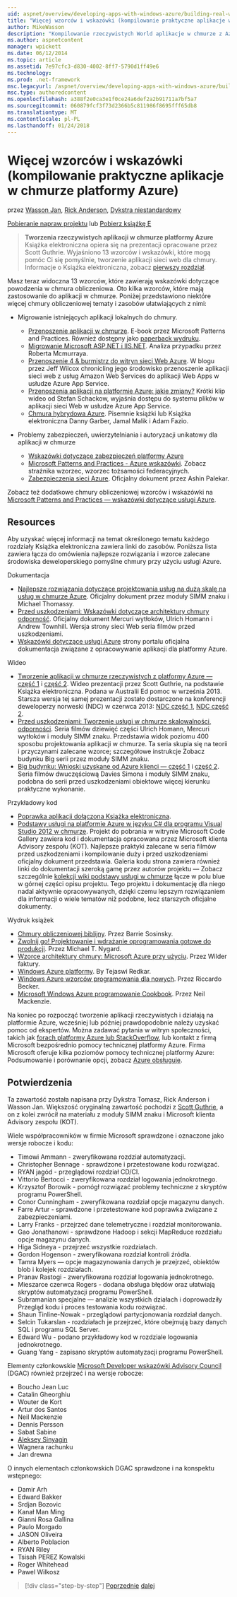 ```yaml
---
uid: aspnet/overview/developing-apps-with-windows-azure/building-real-world-cloud-apps-with-windows-azure/more-patterns-and-guidance
title: "Więcej wzorców i wskazówki (kompilowanie praktyczne aplikacje w chmurze platformy Azure) | Dokumentacja firmy Microsoft"
author: MikeWasson
description: "Kompilowanie rzeczywistych World aplikacje w chmurze z Azure Książka elektroniczna jest oparta na prezentacji opracowane przez Scott Guthrie. Wyjaśniono 13 wzorców i rozwiązań, które może on..."
ms.author: aspnetcontent
manager: wpickett
ms.date: 06/12/2014
ms.topic: article
ms.assetid: 7e97cfc3-d830-4002-8ff7-5790d1ff49e6
ms.technology: 
ms.prod: .net-framework
msc.legacyurl: /aspnet/overview/developing-apps-with-windows-azure/building-real-world-cloud-apps-with-windows-azure/more-patterns-and-guidance
msc.type: authoredcontent
ms.openlocfilehash: a388f2e0ca3e1f0ce24a6def2a2b91711a7bf5a7
ms.sourcegitcommit: 060879fcf3f73d2366b5c811986f8695fff65db8
ms.translationtype: MT
ms.contentlocale: pl-PL
ms.lasthandoff: 01/24/2018
---
```

<a name="more-patterns-and-guidance-building-real-world-cloud-apps-with-azure"></a>Więcej wzorców i wskazówki (kompilowanie praktyczne aplikacje w chmurze platformy Azure)
====================
przez [Wasson Jan](https://github.com/MikeWasson), [Rick Anderson](https://github.com/Rick-Anderson), [Dykstra niestandardowy](https://github.com/tdykstra)

[Pobieranie napraw projektu](http://code.msdn.microsoft.com/Fix-It-app-for-Building-cdd80df4) lub [Pobierz książkę E](http://blogs.msdn.com/b/microsoft_press/archive/2014/07/23/free-ebook-building-cloud-apps-with-microsoft-azure.aspx)

> **Tworzenia rzeczywistych aplikacji w chmurze platformy Azure** Książka elektroniczna opiera się na prezentacji opracowane przez Scott Guthrie. Wyjaśniono 13 wzorców i wskazówki, które mogą pomóc Ci się pomyślnie, tworzenie aplikacji sieci web dla chmury. Informacje o Książka elektroniczna, zobacz [pierwszy rozdział](introduction.md).


Masz teraz widoczna 13 wzorców, które zawierają wskazówki dotyczące powodzenia w chmura obliczeniowa. Oto kilka wzorców, które mają zastosowanie do aplikacji w chmurze. Poniżej przedstawiono niektóre więcej chmury obliczeniowej tematy i zasobów ułatwiających z nimi:

- Migrowanie istniejących aplikacji lokalnych do chmury. 

    - [Przenoszenie aplikacji w chmurze](https://msdn.microsoft.com/library/ff728592.aspx). E-book przez Microsoft Patterns and Practices. Również dostępny jako [paperback wydruku](https://www.amazon.com/dp/1621140202).
    - [Migrowanie Microsoft ASP.NET i IIS.NET](https://go.microsoft.com/fwlink/?LinkId=400656). Analiza przypadku przez Roberta Mcmurraya.
    - [Przenoszenie 4 &amp; burmistrz do witryn sieci Web Azure](http://www.jeff.wilcox.name/2013/04/4thandmayor-azure-websites/). W blogu przez Jeff Wilcox chronicling jego środowisko przenoszenie aplikacji sieci web z usług Amazon Web Services do aplikacji Web Apps w usłudze Azure App Service.
    - [Przenoszenia aplikacji na platformie Azure: jakie zmiany?](https://azure.microsoft.com/documentation/videos/web-sites-internals-and-the-file-system/) Krótki klip wideo od Stefan Schackow, wyjaśnia dostępu do systemu plików w aplikacji sieci Web w usłudze Azure App Service.
    - [Chmura hybrydowa Azure](https://www.amazon.com/dp/B00EOP4UQW). Pisemnie książki lub Książka elektroniczna Danny Garber, Jamal Malik i Adam Fazio.
- Problemy zabezpieczeń, uwierzytelniania i autoryzacji unikatowy dla aplikacji w chmurze

    - [Wskazówki dotyczące zabezpieczeń platformy Azure](https://azure.microsoft.com/blog/2014/02/10/best-practices-windows-azure-websites-waws/)
    - [Microsoft Patterns and Practices - Azure wskazówki](https://msdn.microsoft.com/library/dn568099.aspx). Zobacz strażnika wzorzec, wzorzec tożsamości federacyjnych.
    - [Zabezpieczenia sieci Azure](https://download.microsoft.com/download/4/3/9/43902EC9-410E-4875-8800-0788BE146A3D/Windows%20Azure%20Network%20Security%20Whitepaper%20-%20FINAL.docx). Oficjalny dokument przez Ashin Palekar.

Zobacz też dodatkowe chmury obliczeniowej wzorców i wskazówki na [Microsoft Patterns and Practices — wskazówki dotyczące usługi Azure](https://msdn.microsoft.com/library/dn568099.aspx).

<a id="resources"></a>
## <a name="resources"></a>Resources

Aby uzyskać więcej informacji na temat określonego tematu każdego rozdziały Książka elektroniczna zawiera linki do zasobów. Poniższa lista zawiera łącza do omówienia najlepsze rozwiązania i wzorce zalecane środowiska deweloperskiego pomyślne chmury przy użyciu usługi Azure.

Dokumentacja

- [Najlepsze rozwiązania dotyczące projektowania usług na dużą skalę na usług w chmurze Azure](https://msdn.microsoft.com/library/windowsazure/jj717232.aspx). Oficjalny dokument przez moduły SIMM znaku i Michael Thomassy.
- [Przed uszkodzeniami: Wskazówki dotyczące architektury chmury odporność](https://msdn.microsoft.com/library/windowsazure/jj853352.aspx). Oficjalny dokument Mercuri wytłoków, Ulrich Homann i Andrew Townhill. Wersja strony sieci Web seria filmów przed uszkodzeniami.
- [Wskazówki dotyczące usługi Azure](https://azure.microsoft.com/develop/net/guidance/) strony portalu oficjalna dokumentacja związane z opracowywanie aplikacji dla platformy Azure.

Wideo

- [Tworzenie aplikacji w chmurze rzeczywistych z platformy Azure — część 1](https://channel9.msdn.com/Events/TechEd/Australia/2013/AZR324) i [część 2](https://channel9.msdn.com/Events/TechEd/Australia/2013/AZR325). Wideo prezentacji przez Scott Guthrie, na podstawie Książka elektroniczna. Podana w Australii Ed pomoc w września 2013. Starsza wersja tej samej prezentacji zostało dostarczone na konferencji deweloperzy norweski (NDC) w czerwca 2013: [NDC część 1](http://vimeo.com/68215538), [NDC część 2](http://vimeo.com/68215602).
- [Przed uszkodzeniami: Tworzenie usługi w chmurze skalowalności, odporności](https://channel9.msdn.com/Series/FailSafe). Seria filmów dziewięć części Ulrich Homann, Mercuri wytłoków i moduły SIMM znaku. Przedstawia widok poziomu 400 sposobu projektowania aplikacji w chmurze. Ta seria skupia się na teorii i przyczynami zalecane wzorce; szczegółowe instrukcje Zobacz budynku Big serii przez moduły SIMM znaku.
- [Big budynku: Wnioski uzyskane od Azure klienci — część 1](https://channel9.msdn.com/Events/Build/2012/3-029) i [część 2](https://channel9.msdn.com/Events/Build/2012/3-030). Seria filmów dwuczęściową Davies Simona i moduły SIMM znaku, podobna do serii przed uszkodzeniami obiektowe więcej kierunku praktyczne wykonanie.

Przykładowy kod

- [Poprawka aplikacji dołączona Książka elektroniczna](https://code.msdn.microsoft.com/Fix-It-app-for-Building-cdd80df4?cdn_id=2013-12-03-002).
- [Podstawy usługi na platformie Azure w języku C# dla programu Visual Studio 2012 w chmurze](http://aka.ms/csf). Projekt do pobrania w witrynie Microsoft Code Gallery zawiera kod i dokumentacja opracowana przez Microsoft klienta Advisory zespołu (KOT). Najlepsze praktyki zalecane w seria filmów przed uszkodzeniami i kompilowanie duży i przed uszkodzeniami oficjalny dokument przedstawia. Galeria kodu strona zawiera również linki do dokumentacji szeroką gamę przez autorów projektu — Zobacz szczególnie [kolekcji wiki podstawy usługi w chmurze](https://social.technet.microsoft.com/wiki/contents/articles/17987.cloud-service-fundamentals.aspx) łącze w polu blue w górnej części opisu projektu. Tego projektu i dokumentację dla niego nadal aktywnie opracowywanych, dzięki czemu lepszym rozwiązaniem dla informacji o wiele tematów niż podobne, lecz starszych oficjalne dokumenty.

Wydruk książek

- [Chmury obliczeniowej biblijny](https://www.amazon.com/dp/0470903562). Przez Barrie Sosinsky.
- [Zwolnij go! Projektowanie i wdrażanie oprogramowania gotowe do produkcji](https://www.amazon.com/Release-It-Production-Ready-Pragmatic-Programmers/dp/0978739213). Przez Michael T. Nygard.
- [Wzorce architektury chmury: Microsoft Azure przy użyciu](http://shop.oreilly.com/product/0636920023777.do). Przez Wilder faktury.
- [Windows Azure platformy](https://www.amazon.com/dp/1430235632). By Tejaswi Redkar.
- [Windows Azure wzorców programowania dla nowych](https://www.amazon.com/dp/1849685606). Przez Riccardo Becker.
- [Microsoft Windows Azure programowanie Cookbook](https://www.amazon.com/dp/1849682224). Przez Neil Mackenzie.

Na koniec po rozpocząć tworzenie aplikacji rzeczywistych i działają na platformie Azure, wcześniej lub później prawdopodobnie należy uzyskać pomoc od ekspertów. Można zadawać pytania w witryn społeczności, takich jak [forach platformy Azure lub StackOverflow](https://azure.microsoft.com/support/forums/), lub kontakt z firmą Microsoft bezpośrednio pomocy technicznej platformy Azure. Firma Microsoft oferuje kilka poziomów pomocy technicznej platformy Azure: Podsumowanie i porównanie opcji, zobacz [Azure obsługuje](https://azure.microsoft.com/support/plans/).

<a id="acknowledgments"></a>
## <a name="acknowledgments"></a>Potwierdzenia

Ta zawartość została napisana przy Dykstra Tomasz, Rick Anderson i Wasson Jan. Większość oryginalną zawartość pochodzi z [Scott Guthrie](https://weblogs.asp.net/scottgu/), a on z kolei zwrócił na materiału z moduły SIMM znaku i Microsoft klienta Advisory zespołu (KOT).

Wiele współpracowników w firmie Microsoft sprawdzone i oznaczone jako wersje robocze i kodu:

- Timowi Ammann - zweryfikowana rozdział automatyzacji.
- Christopher Bennage - sprawdzone i przetestowane kodu rozwiązać.
- RYAN jagód - przeglądowi rozdział CD/CI.
- Vittorio Bertocci - zweryfikowana rozdział logowania jednokrotnego.
- Krzysztof Borowik - pomógł rozwiązać problemy techniczne z skryptów programu PowerShell.
- Conor Cunningham - zweryfikowana rozdział opcje magazynu danych.
- Farre Artur - sprawdzone i przetestowane kod poprawka związane z zabezpieczeniami.
- Larry Franks - przejrzeć dane telemetryczne i rozdział monitorowania.
- Gao Jonathanowi - sprawdzone Hadoop i sekcji MapReduce rozdziału opcje magazynu danych.
- Higa Sidneya - przejrzeć wszystkie rozdziałach.
- Gordon Hogenson - zweryfikowana rozdział kontroli źródła.
- Tamra Myers — opcje magazynowania danych je przejrzeć, obiektów blob i kolejek rozdziałach.
- Pranav Rastogi - zweryfikowana rozdział logowania jednokrotnego.
- Mieszarce czerwca Rogers - dodana obsługa błędów oraz ułatwiają skryptów automatyzacji programu PowerShell.
- Subramanian specjalne — analizie wszystkich działach i doprowadziły Przegląd kodu i proces testowania kodu rozwiązać.
- Shaun Tinline-Nowak - przeglądowi partycjonowania rozdział danych.
- Selcin Tukarslan - rozdziałach je przejrzeć, które obejmują bazy danych SQL i programu SQL Server.
- Edward Wu - podano przykładowy kod w rozdziale logowania jednokrotnego.
- Guang Yang - zapisano skryptów automatyzacji programu PowerShell.

Elementy członkowskie [Microsoft Developer wskazówki Advisory Council](http://aka.ms/DGAC) (DGAC) również przejrzeć i na wersje robocze:

- Boucho Jean Luc
- Catalin Gheorghiu
- Wouter de Kort
- Artur dos Santos
- Neil Mackenzie
- Dennis Persson
- Sabat Sabine
- [Aleksey Sinyagin](http://www.linkedin.com/in/sinyagin)
- Wagnera rachunku
- Jan drewna

O innych elementach członkowskich DGAC sprawdzone i na konspektu wstępnego:

- Damir Arh
- Edward Bakker
- Srdjan Bozovic
- Kanał Man Ming
- Gianni Rosa Gallina
- Paulo Morgado
- JASON Oliveira
- Alberto Poblacion
- RYAN Riley
- Tsisah PEREZ Kowalski
- Roger Whitehead
- Pawel Wilkosz

>[!div class="step-by-step"]
[Poprzednie](queue-centric-work-pattern.md)
[dalej](the-fix-it-sample-application.md)
